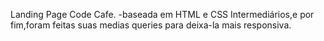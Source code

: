 Landing Page Code Cafe.
-baseada em HTML e CSS Intermediários,e por fim,foram feitas suas medias queries para deixa-la mais responsiva.
